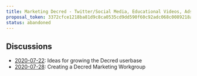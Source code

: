 ```yaml
---
title: Marketing Decred - Twitter/Social Media, Educational Videos, Ads --- by fst_nml
proposal_token: 3372cfce1218ba81d9c8ca0535cd9dd590f60c92adc068c0089218ae7e3e99e1
status: abandoned
---
```


## Discussions

- [2020-07-22](https://www.reddit.com/r/decred/comments/hw3atn/ideas_for_growing_the_decred_userbase/): Ideas for growing the Decred userbase
- [2020-07-28](https://www.reddit.com/r/decred/comments/hzo3yu/creating_a_decred_marketing_workgroup/): Creating a Decred Marketing Workgroup

